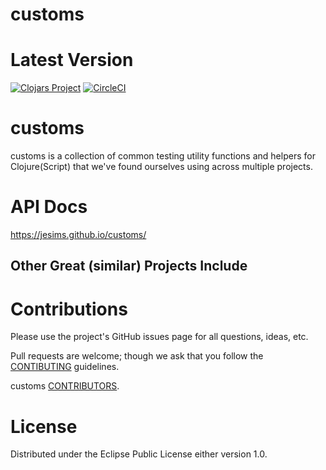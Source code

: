 # customs

# Latest Version

[![Clojars Project](https://img.shields.io/clojars/v/io.jesi/customs.svg)](https://clojars.org/io.jesi/customs)
[![CircleCI](https://circleci.com/gh/jesims/customs.svg?style=svg)](https://circleci.com/gh/jesims/customs)

# customs

customs is a collection of common testing utility functions and helpers for Clojure(Script) that we've found ourselves using across multiple projects.

# API Docs

<https://jesims.github.io/customs/>

## Other Great (similar) Projects Include

# Contributions

Please use the project's GitHub issues page for all questions, ideas, etc.

Pull requests are welcome; though we ask that you follow the [CONTIBUTING](CONTRIBUTING.md) guidelines.

customs [CONTRIBUTORS](CONTRIBUTORS.md).

# License

Distributed under the Eclipse Public License either version 1.0.
